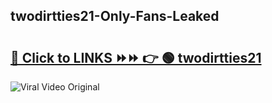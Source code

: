 
 ## twodirtties21-Only-Fans-Leaked

# <h2><a href="https://clipsfans.com/twodirtties21&ref=git">🔗 Click to LINKS ⏩⏩ 👉 🟢 twodirtties21 </a></h2>

<a href="https://clipsfans.com/twodirtties21&ref=git" rel="nofollow" data-target="animated-image.originalLink"><img src="https://i.ibb.co.com/xMMVF88/686577567.gif" alt="Viral Video Original" style="max-width: 100%; display: inline-block;" data-target="animated-image.originalImage"></a>
